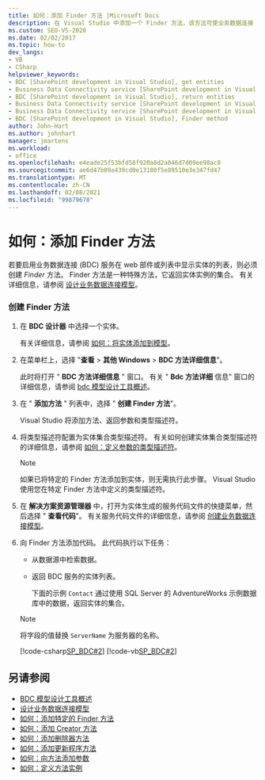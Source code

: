 ```yaml
---
title: 如何：添加 Finder 方法 |Microsoft Docs
description: 在 Visual Studio 中添加一个 Finder 方法，该方法可使业务数据连接 (BDC) 服务在 SharePoint web 部件或列表中显示实体的列表。
ms.custom: SEO-VS-2020
ms.date: 02/02/2017
ms.topic: how-to
dev_langs:
- VB
- CSharp
helpviewer_keywords:
- BDC [SharePoint development in Visual Studio], get entities
- Business Data Connectivity service [SharePoint development in Visual Studio], return entities
- BDC [SharePoint development in Visual Studio], return entities
- Business Data Connectivity service [SharePoint development in Visual Studio], Finder method
- Business Data Connectivity service [SharePoint development in Visual Studio], get entities
- BDC [SharePoint development in Visual Studio], Finder method
author: John-Hart
ms.author: johnhart
manager: jmartens
ms.workload:
- office
ms.openlocfilehash: e4eade25f53bfd58f920a8d2a046d7d09ee98ac8
ms.sourcegitcommit: ae6d47b09a439cd0e13180f5e89510e3e347fd47
ms.translationtype: MT
ms.contentlocale: zh-CN
ms.lasthandoff: 02/08/2021
ms.locfileid: "99879678"
---
```

# <a name="how-to-add-a-finder-method"></a>如何：添加 Finder 方法
  若要启用业务数据连接 (BDC) 服务在 web 部件或列表中显示实体的列表，则必须创建 *Finder* 方法。 Finder 方法是一种特殊方法，它返回实体实例的集合。 有关详细信息，请参阅 [设计业务数据连接模型](../sharepoint/designing-a-business-data-connectivity-model.md)。

### <a name="to-create-a-finder-method"></a>创建 Finder 方法

1. 在 **BDC 设计器** 中选择一个实体。

    有关详细信息，请参阅 [如何：将实体添加到模型](../sharepoint/how-to-add-an-entity-to-a-model.md)。

2. 在菜单栏上，选择 "**查看**  >  **其他 Windows**  >  **BDC 方法详细信息**"。

    此时将打开 " **BDC 方法详细信息** " 窗口。 有关 " **Bdc 方法详细** 信息" 窗口的详细信息，请参阅 [bdc 模型设计工具概述](../sharepoint/bdc-model-design-tools-overview.md)。

3. 在 " **添加方法** " 列表中，选择 " **创建 Finder 方法**"。

    Visual Studio 将添加方法、返回参数和类型描述符。

4. 将类型描述符配置为实体集合类型描述符。 有关如何创建实体集合类型描述符的详细信息，请参阅 [如何：定义参数的类型描述符](../sharepoint/how-to-define-the-type-descriptor-of-a-parameter.md)。

   > [!NOTE]
   > 如果已将特定的 Finder 方法添加到实体，则无需执行此步骤。 Visual Studio 使用您在特定 Finder 方法中定义的类型描述符。

5. 在 **解决方案资源管理器** 中，打开为实体生成的服务代码文件的快捷菜单，然后选择 " **查看代码**"。 有关服务代码文件的详细信息，请参阅 [创建业务数据连接模型](../sharepoint/creating-a-business-data-connectivity-model.md)。

6. 向 Finder 方法添加代码。 此代码执行以下任务：

   - 从数据源中检索数据。

   - 返回 BDC 服务的实体列表。

     下面的示例 `Contact` 通过使用 SQL Server 的 AdventureWorks 示例数据库中的数据，返回实体的集合。

   > [!NOTE]
   > 将字段的值替换 `ServerName` 为服务器的名称。

    [!code-csharp[SP_BDC#2](../sharepoint/codesnippet/CSharp/SP_BDC/bdcmodel1/contactservice.cs#2)]
    [!code-vb[SP_BDC#2](../sharepoint/codesnippet/VisualBasic/sp_bdc/bdcmodel1/contactservice.vb#2)]

## <a name="see-also"></a>另请参阅
- [BDC 模型设计工具概述](../sharepoint/bdc-model-design-tools-overview.md)
- [设计业务数据连接模型](../sharepoint/designing-a-business-data-connectivity-model.md)
- [如何：添加特定的 Finder 方法](../sharepoint/how-to-add-a-specific-finder-method.md)
- [如何：添加 Creator 方法](../sharepoint/how-to-add-a-creator-method.md)
- [如何：添加删除器方法](../sharepoint/how-to-add-a-deleter-method.md)
- [如何：添加更新程序方法](../sharepoint/how-to-add-an-updater-method.md)
- [如何：向方法添加参数](../sharepoint/how-to-add-a-parameter-to-a-method.md)
- [如何：定义方法实例](../sharepoint/how-to-define-a-method-instance.md)
